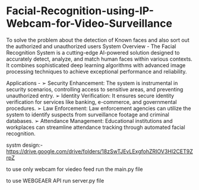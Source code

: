 # Facial-Recognition-using-IP-Webcam-for-Video-Surveillance
To solve the problem about the detection of Known faces and also sort out the authorized and unauthorized users
System Overview -
The Facial Recognition System is a cutting-edge AI-powered solution designed to
accurately detect, analyze, and match human faces within various contexts. It combines
sophisticated deep learning algorithms with advanced image processing techniques to
achieve exceptional performance and reliability.


Applications -
➢ Security Enhancement: The system is instrumental in security scenarios, controlling
access to sensitive areas, and preventing unauthorized entry.
➢ Identity Verification: It ensures secure identity verification for services like banking,
e-commerce, and governmental procedures.
➢ Law Enforcement: Law enforcement agencies can utilize the system to identify
suspects from surveillance footage and criminal databases.
➢ Attendance Management: Educational institutions and workplaces can streamline
attendance tracking through automated facial recognition.


systm design:- https://drive.google.com/drive/folders/18zSwTJEvLExgfohZRIOV3HI2CET9ZrpZ


to use only webcam for viedeo feed run the main.py file

to use WEBGEAER API run server.py file

